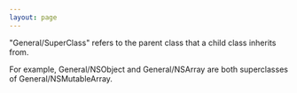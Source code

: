 ```yaml
---
layout: page
---
```




"General/SuperClass" refers to the parent class that a child class inherits from.

For example, General/NSObject and General/NSArray are both superclasses of General/NSMutableArray.